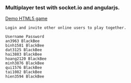 ### Multiplayer test with socket.io and angularjs.

[Demo HTML5 game](http://nz-play-friend.azurewebsites.net/)

```
Login and invite other online users to play together.

Username Password
an3963 BlackBee
binh1581 BlackBee
dat3125 BlackBee
hai3883 BlackBee
hoang2120 BlackBee
minh3876 BlackBee
qui1576 BlackBee
tai1082 BlackBee
hien3594 BlackBee
```
